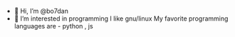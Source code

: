 - 👋 Hi, I’m @bo7dan
- 👀 I’m interested in programming
I like gnu/linux
My favorite programming languages are - python , js 
